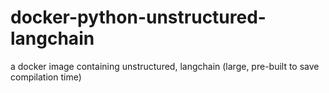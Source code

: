 # docker-python-unstructured-langchain
a docker image containing unstructured, langchain (large, pre-built to save compilation time)
